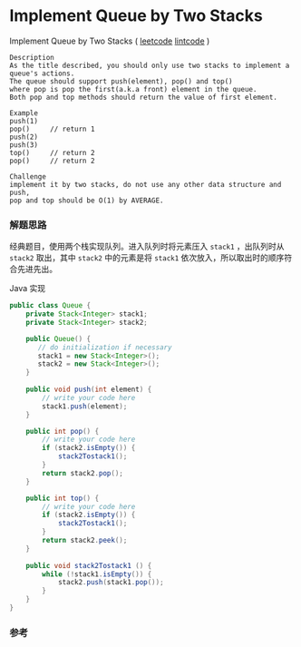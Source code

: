 #  Implement Queue by Two Stacks

 Implement Queue by Two Stacks ( [leetcode]()  [lintcode](http://www.lintcode.com/en/problem/implement-queue-by-two-stacks/) )

```
Description
As the title described, you should only use two stacks to implement a queue's actions.
The queue should support push(element), pop() and top() 
where pop is pop the first(a.k.a front) element in the queue.
Both pop and top methods should return the value of first element.
  
Example
push(1)
pop()     // return 1
push(2)
push(3)
top()     // return 2
pop()     // return 2

Challenge
implement it by two stacks, do not use any other data structure and push, 
pop and top should be O(1) by AVERAGE.
```



### 解题思路

经典题目，使用两个栈实现队列。进入队列时将元素压入 `stack1` ，出队列时从 `stack2` 取出，其中 `stack2` 中的元素是将 `stack1` 依次放入，所以取出时的顺序符合先进先出。

Java 实现

```java
public class Queue {
    private Stack<Integer> stack1;
    private Stack<Integer> stack2;

    public Queue() {
       // do initialization if necessary
       stack1 = new Stack<Integer>();
       stack2 = new Stack<Integer>();
    }
    
    public void push(int element) {
        // write your code here
        stack1.push(element);
    }

    public int pop() {
        // write your code here
        if (stack2.isEmpty()) {
            stack2Tostack1();
        }
        return stack2.pop();
    }

    public int top() {
        // write your code here
        if (stack2.isEmpty()) {
            stack2Tostack1();
        }    
        return stack2.peek();
    }
    
    public void stack2Tostack1 () {
        while (!stack1.isEmpty()) {
            stack2.push(stack1.pop());
        }
    }
}
```



### 参考







